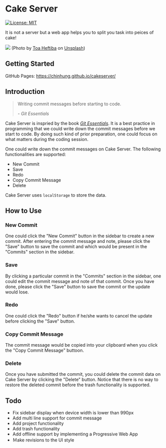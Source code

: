 # Cake Server

[![License: MIT](https://img.shields.io/badge/License-MIT-yellow.svg)](https://github.com/chinhung/cakeserver/blob/master/LICENSE)

It is not a server but a web app helps you to split you task into peices of cake!

![](https://images.unsplash.com/photo-1492093610675-98e3102999c1?ixid=MnwxMjA3fDB8MHxwaG90by1wYWdlfHx8fGVufDB8fHx8&ixlib=rb-1.2.1&auto=format&fit=crop&w=1350&q=80)
(Photo by [Toa Heftiba](https://unsplash.com/@heftiba) on [Unsplash](https://unsplash.com/photos/5-MNAjL81Iw))

## Getting Started

GitHub Pages: https://chinhung.github.io/cakeserver/

## Introduction

> Writing commit messages before starting to code.
> 
> *- Git Essentials*

Cake Server is inspried by the book [*Git Essentials*](https://www.oreilly.com/library/view/git-essentials/9781785287909/). It is a best practice in programming that we could write down the commit messages before we start to code. By doing such kind of prior preparation, one could focus on what matters during the coding session.

One could write down the commit messages on Cake Server. The following functionalities are supported:
- New Commit
- Save
- Redo
- Copy Commit Message
- Delete

Cake Server uses `localStorage` to store the data.

## How to Use

### New Commit
One could click the "New Commit" button in the sidebar to create a new commit. After entering the commit message and note, please click the "Save" button to save the commit and which would be present in the "Commits" section in the sidebar.

### Save
By clicking a particular commit in the "Commits" section in the sidebar, one could edit the commit message and note of that commit. Once you have done, please click the "Save" button to save the commit or the update would lose.

### Redo
One could click the "Redo" button if he/she wants to cancel the update before clicking the "Save" button.

### Copy Commit Message
The commit message would be copied into your clipboard when you click the "Copy Commit Message" buttoon.

### Delete
Once you have submitted the commit, you could delete the commit data on Cake Server by clicking the "Delete" button. Notice that there is no way to restore the deleted commit before the trash functionality is supported.

## Todo
- Fix sidebar display when device width is lower than 990px
- Add multi line support for commit message
- Add project functionality
- Add trash functionality
- Add offline support by implementing a Progressive Web App
- Ｍake revisions to the UI style

<!-- # Getting Started with Create React App

This project was bootstrapped with [Create React App](https://github.com/facebook/create-react-app).

## Available Scripts

In the project directory, you can run:

### `npm start`

Runs the app in the development mode.\
Open [http://localhost:3000](http://localhost:3000) to view it in the browser.

The page will reload if you make edits.\
You will also see any lint errors in the console.

### `npm test`

Launches the test runner in the interactive watch mode.\
See the section about [running tests](https://facebook.github.io/create-react-app/docs/running-tests) for more information.

### `npm run build`

Builds the app for production to the `build` folder.\
It correctly bundles React in production mode and optimizes the build for the best performance.

The build is minified and the filenames include the hashes.\
Your app is ready to be deployed!

See the section about [deployment](https://facebook.github.io/create-react-app/docs/deployment) for more information.

### `npm run eject`

**Note: this is a one-way operation. Once you `eject`, you can’t go back!**

If you aren’t satisfied with the build tool and configuration choices, you can `eject` at any time. This command will remove the single build dependency from your project.

Instead, it will copy all the configuration files and the transitive dependencies (webpack, Babel, ESLint, etc) right into your project so you have full control over them. All of the commands except `eject` will still work, but they will point to the copied scripts so you can tweak them. At this point you’re on your own.

You don’t have to ever use `eject`. The curated feature set is suitable for small and middle deployments, and you shouldn’t feel obligated to use this feature. However we understand that this tool wouldn’t be useful if you couldn’t customize it when you are ready for it.

## Learn More

You can learn more in the [Create React App documentation](https://facebook.github.io/create-react-app/docs/getting-started).

To learn React, check out the [React documentation](https://reactjs.org/).

### Code Splitting

This section has moved here: [https://facebook.github.io/create-react-app/docs/code-splitting](https://facebook.github.io/create-react-app/docs/code-splitting)

### Analyzing the Bundle Size

This section has moved here: [https://facebook.github.io/create-react-app/docs/analyzing-the-bundle-size](https://facebook.github.io/create-react-app/docs/analyzing-the-bundle-size)

### Making a Progressive Web App

This section has moved here: [https://facebook.github.io/create-react-app/docs/making-a-progressive-web-app](https://facebook.github.io/create-react-app/docs/making-a-progressive-web-app)

### Advanced Configuration

This section has moved here: [https://facebook.github.io/create-react-app/docs/advanced-configuration](https://facebook.github.io/create-react-app/docs/advanced-configuration)

### Deployment

This section has moved here: [https://facebook.github.io/create-react-app/docs/deployment](https://facebook.github.io/create-react-app/docs/deployment)

### `npm run build` fails to minify

This section has moved here: [https://facebook.github.io/create-react-app/docs/troubleshooting#npm-run-build-fails-to-minify](https://facebook.github.io/create-react-app/docs/troubleshooting#npm-run-build-fails-to-minify) -->
